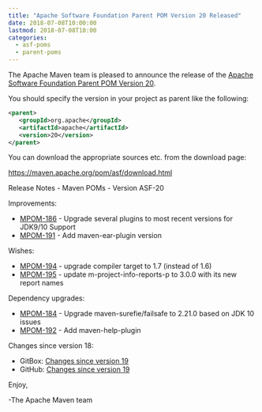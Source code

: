 ```yaml
---
title: "Apache Software Foundation Parent POM Version 20 Released"
date: 2018-07-08T10:00:00
lastmod: 2018-07-08T10:00
categories:
  - asf-poms
  - parent-poms
---
```

The Apache Maven team is pleased to announce the release of the 
[Apache Software Foundation Parent POM Version 20](https://maven.apache.org/pom/asf/).

You should specify the version in your project as parent like the following:

```xml
<parent>
   <groupId>org.apache</groupId>
   <artifactId>apache</artifactId>
   <version>20</version>
</parent>
```
You can download the appropriate sources etc. from the download page:

https://maven.apache.org/pom/asf/download.html


<!-- more -->

Release Notes - Maven POMs - Version ASF-20

Improvements:

 * [MPOM-186](https://issues.apache.org/jira/browse/MPOM-186) - Upgrade several plugins to most recent versions for JDK9/10 Support
 * [MPOM-191](https://issues.apache.org/jira/browse/MPOM-191) - Add maven-ear-plugin version

Wishes:

 * [MPOM-194](https://issues.apache.org/jira/browse/MPOM-194) - upgrade compiler target to 1.7 (instead of 1.6)
 * [MPOM-195](https://issues.apache.org/jira/browse/MPOM-195) - update m-project-info-reports-p to 3.0.0 with its new report names

Dependency upgrades:

 * [MPOM-184](https://issues.apache.org/jira/browse/MPOM-184) - Upgrade maven-surefie/failsafe to 2.21.0 based on JDK 10 issues
 * [MPOM-192](https://issues.apache.org/jira/browse/MPOM-192) - Add maven-help-plugin


Changes since version 18:

 * GitBox: [Changes since version 19][change-20]
 * GitHub: [Changes since version 19][change-github-20]


Enjoy,
    
-The Apache Maven team

[change-20]: https://gitbox.apache.org/repos/asf?p=maven-apache-parent.git;a=blobdiff;f=pom.xml;hb=apache-20;hpb=apache-19
[change-github-20]: https://github.com/apache/maven-apache-parent/compare/apache-19...apache-20


